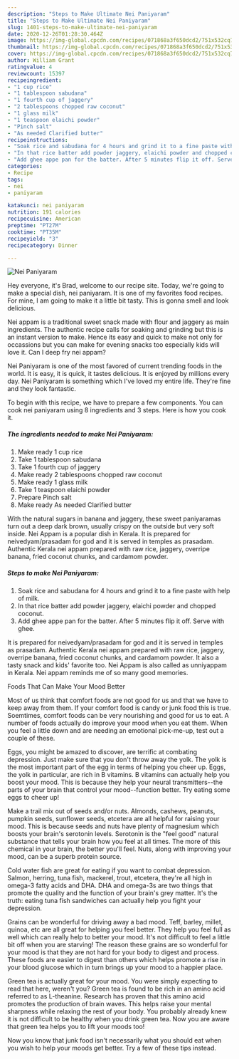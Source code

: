 ```yaml
---
description: "Steps to Make Ultimate Nei Paniyaram"
title: "Steps to Make Ultimate Nei Paniyaram"
slug: 1401-steps-to-make-ultimate-nei-paniyaram
date: 2020-12-26T01:28:30.464Z
image: https://img-global.cpcdn.com/recipes/071868a3f650dcd2/751x532cq70/nei-paniyaram-recipe-main-photo.jpg
thumbnail: https://img-global.cpcdn.com/recipes/071868a3f650dcd2/751x532cq70/nei-paniyaram-recipe-main-photo.jpg
cover: https://img-global.cpcdn.com/recipes/071868a3f650dcd2/751x532cq70/nei-paniyaram-recipe-main-photo.jpg
author: William Grant
ratingvalue: 4
reviewcount: 15397
recipeingredient:
- "1 cup rice"
- "1 tablespoon sabudana"
- "1 fourth cup of jaggery"
- "2 tablespoons chopped raw coconut"
- "1 glass milk"
- "1 teaspoon elaichi powder"
- "Pinch salt"
- "As needed Clarified butter"
recipeinstructions:
- "Soak rice and sabudana for 4 hours and grind it to a fine paste with help of milk."
- "In that rice batter add powder jaggery, elaichi powder and chopped coconut."
- "Add ghee appe pan for the batter. After 5 minutes flip it off. Serve with ghee."
categories:
- Recipe
tags:
- nei
- paniyaram

katakunci: nei paniyaram 
nutrition: 191 calories
recipecuisine: American
preptime: "PT27M"
cooktime: "PT35M"
recipeyield: "3"
recipecategory: Dinner

---
```



![Nei Paniyaram](https://img-global.cpcdn.com/recipes/071868a3f650dcd2/751x532cq70/nei-paniyaram-recipe-main-photo.jpg)

Hey everyone, it's Brad, welcome to our recipe site. Today, we're going to make a special dish, nei paniyaram. It is one of my favorites food recipes. For mine, I am going to make it a little bit tasty. This is gonna smell and look delicious.

Nei appam is a traditional sweet snack made with flour and jaggery as main ingredients. The authentic recipe calls for soaking and grinding but this is an instant version to make. Hence its easy and quick to make not only for occassions but you can make for evening snacks too especially kids will love it. Can I deep fry nei appam?

Nei Paniyaram is one of the most favored of current trending foods in the world. It is easy, it is quick, it tastes delicious. It is enjoyed by millions every day. Nei Paniyaram is something which I've loved my entire life. They're fine and they look fantastic.


To begin with this recipe, we have to prepare a few components. You can cook nei paniyaram using 8 ingredients and 3 steps. Here is how you cook it.

<!--inarticleads1-->

##### The ingredients needed to make Nei Paniyaram:

1. Make ready 1 cup rice
1. Take 1 tablespoon sabudana
1. Take 1 fourth cup of jaggery
1. Make ready 2 tablespoons chopped raw coconut
1. Make ready 1 glass milk
1. Take 1 teaspoon elaichi powder
1. Prepare Pinch salt
1. Make ready As needed Clarified butter


With the natural sugars in banana and jaggery, these sweet paniyaramas turn out a deep dark brown, usually crispy on the outside but very soft inside. Nei Appam is a popular dish in Kerala. It is prepared for neivedyam/prasadam for god and it is served in temples as prasadam. Authentic Kerala nei appam prepared with raw rice, jaggery, overripe banana, fried coconut chunks, and cardamom powder. 

<!--inarticleads2-->

##### Steps to make Nei Paniyaram:

1. Soak rice and sabudana for 4 hours and grind it to a fine paste with help of milk.
1. In that rice batter add powder jaggery, elaichi powder and chopped coconut.
1. Add ghee appe pan for the batter. After 5 minutes flip it off. Serve with ghee.


It is prepared for neivedyam/prasadam for god and it is served in temples as prasadam. Authentic Kerala nei appam prepared with raw rice, jaggery, overripe banana, fried coconut chunks, and cardamom powder. It also a tasty snack and kids&#39; favorite too. Nei Appam is also called as unniyappam in Kerala. Nei appam reminds me of so many good memories. 

Foods That Can Make Your Mood Better


Most of us think that comfort foods are not good for us and that we have to keep away from them. If your comfort food is candy or junk food this is true. Soemtimes, comfort foods can be very nourishing and good for us to eat. A number of foods actually do improve your mood when you eat them. When you feel a little down and are needing an emotional pick-me-up, test out a couple of these.

Eggs, you might be amazed to discover, are terrific at combating depression. Just make sure that you don't throw away the yolk. The yolk is the most important part of the egg in terms of helping you cheer up. Eggs, the yolk in particular, are rich in B vitamins. B vitamins can actually help you boost your mood. This is because they help your neural transmitters--the parts of your brain that control your mood--function better. Try eating some eggs to cheer up!

Make a trail mix out of seeds and/or nuts. Almonds, cashews, peanuts, pumpkin seeds, sunflower seeds, etcetera are all helpful for raising your mood. This is because seeds and nuts have plenty of magnesium which boosts your brain's serotonin levels. Serotonin is the "feel good" natural substance that tells your brain how you feel at all times. The more of this chemical in your brain, the better you'll feel. Nuts, along with improving your mood, can be a superb protein source.

Cold water fish are great for eating if you want to combat depression. Salmon, herring, tuna fish, mackerel, trout, etcetera, they're all high in omega-3 fatty acids and DHA. DHA and omega-3s are two things that promote the quality and the function of your brain's grey matter. It's the truth: eating tuna fish sandwiches can actually help you fight your depression. 

Grains can be wonderful for driving away a bad mood. Teff, barley, millet, quinoa, etc are all great for helping you feel better. They help you feel full as well which can really help to better your mood. It's not difficult to feel a little bit off when you are starving! The reason these grains are so wonderful for your mood is that they are not hard for your body to digest and process. These foods are easier to digest than others which helps promote a rise in your blood glucose which in turn brings up your mood to a happier place.

Green tea is actually great for your mood. You were simply expecting to read that here, weren't you? Green tea is found to be rich in an amino acid referred to as L-theanine. Research has proven that this amino acid promotes the production of brain waves. This helps raise your mental sharpness while relaxing the rest of your body. You probably already knew it is not difficult to be healthy when you drink green tea. Now you are aware that green tea helps you to lift your moods too!

Now you know that junk food isn't necessarily what you should eat when you wish to help your moods get better. Try  a few  of  these  tips  instead.

